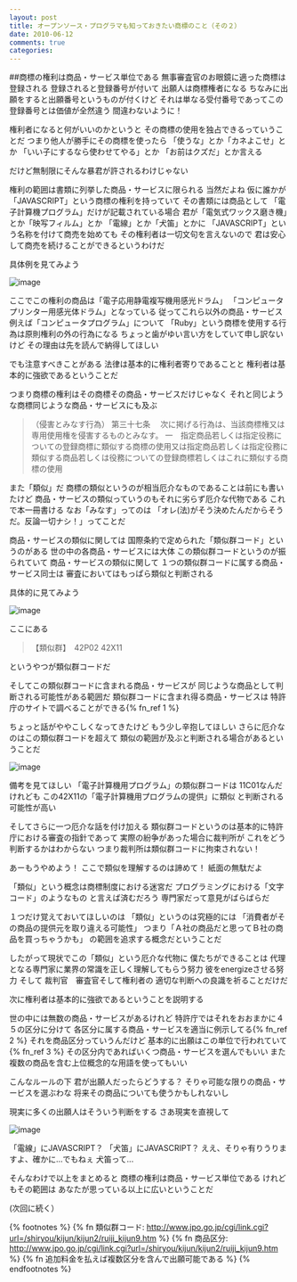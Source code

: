 ```yaml
---
layout: post
title: オープンソース・プログラマも知っておきたい商標のこと（その２）
date: 2010-06-12
comments: true
categories:
---
```




##商標の権利は商品・サービス単位である
無事審査官のお眼鏡に適った商標は登録される
登録されると登録番号が付いて
出願人は商標権者になる
ちなみに出願をすると出願番号というものが付くけど
それは単なる受付番号であってこの登録番号とは価値が全然違う
間違わないように！

権利者になると何がいいのかというと
その商標の使用を独占できるっていうことだ
つまり他人が勝手にその商標を使ったら
「使うな」とか「カネよこせ」とか
「いい子にするなら使わせてやる」とか
「お前はクズだ」とか言える

だけど無制限にそんな暴君が許されるわけじゃない

権利の範囲は書類に列挙した商品・サービスに限られる
当然だよね
仮に誰かが「JAVASCRIPT」という商標の権利を持っていて
その書類には商品として
「電子計算機プログラム」だけが記載されている場合
君が「電気式ワックス磨き機」とか「映写フィルム」とか
「電線」とか「犬笛」とかに
「JAVASCRIPT」という名称を付けて商売を始めても
その権利者は一切文句を言えないので
君は安心して商売を続けることができるというわけだ

具体例を見てみよう

![image](http://img.f.hatena.ne.jp/images/fotolife/k/keyesberry/20100612/20100612182836.png)


ここでこの権利の商品は「電子応用静電複写機用感光ドラム」
「コンピュータプリンター用感光体ドラム」となっている
従ってこれら以外の商品・サービス
例えば「コンピュータプログラム」について
「Ruby」という商標を使用する行為は原則権利の外の行為になる
ちょっと歯がゆい言い方をしていて申し訳ないけど
その理由は先を読んで納得してほしい

でも注意すべきことがある
法律は基本的に権利者寄りであることと
権利者は基本的に強欲であるということだ

つまり商標の権利はその商標その商品・サービスだけじゃなく
それと同じような商標同じような商品・サービスにも及ぶ
> 
> （侵害とみなす行為）
> 第三十七条
> 　次に掲げる行為は、当該商標権又は専用使用権を侵害するものとみなす。
> 一　指定商品若しくは指定役務についての登録商標に類似する商標の使用又は指定商品若しくは指定役務に類似する商品若しくは役務についての登録商標若しくはこれに類似する商標の使用

また「類似」だ
商標の類似というのが相当厄介なものであることは前にも書いたけど
商品・サービスの類似っていうのもそれに劣らず厄介な代物である
これで本一冊書ける
なお「みなす」ってのは
「オレ(法)がそう決めたんだからそうだ。反論一切ナシ！」ってことだ

商品・サービスの類似に関しては
国際条約で定められた「類似群コード」というのがある
世の中の各商品・サービスには大体
この類似群コードというのが振られていて
商品・サービスの類似に関して
１つの類似群コードに属する商品・サービス同士は
審査においてはもっぱら類似と判断される

具体的に見てみよう

![image](http://img.f.hatena.ne.jp/images/fotolife/k/keyesberry/20100612/20100612182837.png)


ここにある
> 
> 【類似群】　42P02 42X11

というやつが類似群コードだ

そしてこの類似群コードに含まれる商品・サービスが
同じような商品として判断される可能性がある範囲だ
類似群コードに含まれ得る商品・サービスは
特許庁のサイトで調べることができる{% fn_ref 1 %}

ちょっと話がややこしくなってきたけど
もう少し辛抱してほしい
さらに厄介なのはこの類似群コードを超えて
類似の範囲が及ぶと判断される場合があるということだ

![image](http://img.f.hatena.ne.jp/images/fotolife/k/keyesberry/20100612/20100612182838.png)


備考を見てほしい
「電子計算機用プログラム」の類似群コードは
11C01なんだけれども
この42X11の「電子計算機用プログラムの提供」に類似
と判断される可能性が高い

そしてさらに一つ厄介な話を付け加える
類似群コードというのは基本的に特許庁における審査の指針であって
実際の紛争があった場合に裁判所が
これをどう判断するかはわからない
つまり裁判所は類似群コードに拘束されない！

あーもうやめよう！
ここで類似を理解するのは諦めて！
紙面の無駄だよ

「類似」という概念は商標制度における迷宮だ
プログラミングにおける「文字コード」のようなもの
と言えば済むだろう
専門家だって意見がばらばらだ

１つだけ覚えておいてほしいのは
「類似」というのは究極的には
「消費者がその商品の提供元を取り違える可能性」
つまり「Ａ社の商品だと思ってＢ社の商品を買っちゃうかも」
の範囲を追求する概念だということだ

したがって現状でこの「類似」という厄介な代物に
僕たちができることは
代理となる専門家に業界の常識を正しく理解してもらう努力
彼をenergizeさせる努力
そして
裁判官　審査官そして権利者の
適切な判断への良識を祈ることだけだ

次に権利者は基本的に強欲であるということを説明する

世の中には無数の商品・サービスがあるけれど
特許庁ではそれをおおまかに４５の区分に分けて
各区分に属する商品・サービスを適当に例示してる{% fn_ref 2 %}
それを商品区分っていうんだけど
基本的に出願はこの単位で行われていて{% fn_ref 3 %}
その区分内であればいくつ商品・サービスを選んでもいい
また複数の商品を含む上位概念的な用語を使ってもいい

こんなルールの下
君が出願人だったらどうする？
そりゃ可能な限りの商品・サービスを選ぶわな
将来その商品についても使うかもしれないし

現実に多くの出願人はそういう判断をする
さあ現実を直視して

![image](http://img.f.hatena.ne.jp/images/fotolife/k/keyesberry/20100612/20100612182839.png)


「電線」にJAVASCRIPT？
「犬笛」にJAVASCRIPT？
ええ、そりゃ有りうりますよ、確かに...でもねぇ
犬笛って...

そんなわけで以上をまとめると
商標の権利は商品・サービス単位である
けれどもその範囲は
あなたが思っている以上に広いということだ

(次回に続く）

{% footnotes %}
   {% fn 類似群コード: http://www.jpo.go.jp/cgi/link.cgi?url=/shiryou/kijun/kijun2/ruiji_kijun9.htm %}
   {% fn 商品区分: http://www.jpo.go.jp/cgi/link.cgi?url=/shiryou/kijun/kijun2/ruiji_kijun9.htm %}
   {% fn 追加料金を払えば複数区分を含んで出願可能である %}
{% endfootnotes %}
